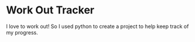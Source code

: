 # Work Out Tracker
I love to work out! So I used python to create a project to help keep track of my progress.